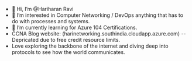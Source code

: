 - 👋 Hi, I’m @Hariharan Ravi
- 👀 I’m interested in Computer Networking / DevOps anything that has to do with processes and systems.
- 🌱 I’m currently learning for Azure 104 Certifications.
-  CCNA Blog website: (harinetworking.southindia.cloudapp.azure.com) -- Depricated due to free credit resource limits.
-  Love exploring the backbone of the internet and diving deep into protocols to see how the world communicates.


<!---
HariRavi7/HariRavi7 is a ✨ special ✨ repository because its `README.md` (this file) appears on your GitHub profile.
You can click the Preview link to take a look at your changes.
--->
